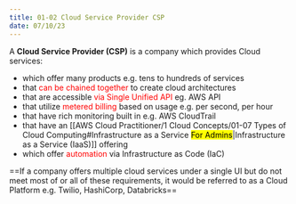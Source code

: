 ```yaml
---
title: 01-02 Cloud Service Provider CSP
date: 07/10/23
---
```


A **Cloud Service Provider (CSP)** is a company which provides Cloud services:

* which offer many products e.g. tens to hundreds of services
* that <span style="color:#ff0000">can be chained together</span><span style="color:#ff0000"></span> to create cloud architectures
* that are accessible <span style="color:#ff0000">via Single Unified API</span> <span style="color:#ff0000"></span>eg. AWS API
* that utilize <span style="color:#ff0000">metered billing</span> <span style="color:#ff0000"></span>based on usage e.g. per second, per hour
* that have rich monitoring built in e.g. AWS CloudTrail
* that have an \[\[AWS Cloud Practitioner/1 Cloud Concepts/01-07 Types of Cloud Computing#Infrastructure as a Service <mark style="background ADCCFFA6;">For Admins</mark>\|Infrastructure as a Service (IaaS)\]\] offering
* which offer <span style="color:#ff0000">automation</span> via Infrastructure as Code (IaC)

==If a company offers multiple cloud services under a single UI but do not meet most of or all of these requirements, it would be referred to as a Cloud Platform e.g. Twilio, HashiCorp, Databricks==
